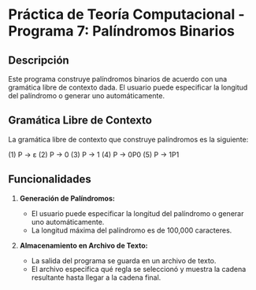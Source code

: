 # Práctica de Teoría Computacional - Programa 7: Palíndromos Binarios

## Descripción

Este programa construye palíndromos binarios de acuerdo con una gramática libre de contexto dada. El usuario puede especificar la longitud del palíndromo o generar uno automáticamente.

## Gramática Libre de Contexto

La gramática libre de contexto que construye palíndromos es la siguiente:

(1) P -> ε
(2) P -> 0
(3) P -> 1
(4) P -> 0P0
(5) P -> 1P1


## Funcionalidades

1. **Generación de Palíndromos:**
   - El usuario puede especificar la longitud del palíndromo o generar uno automáticamente.
   - La longitud máxima del palíndromo es de 100,000 caracteres.

2. **Almacenamiento en Archivo de Texto:**
   - La salida del programa se guarda en un archivo de texto.
   - El archivo especifica qué regla se seleccionó y muestra la cadena resultante hasta llegar a la cadena final.
